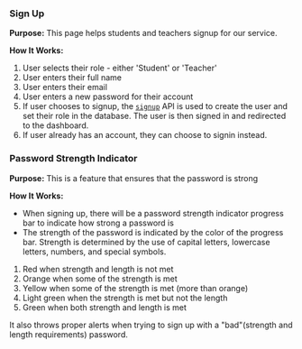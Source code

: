 ### Sign Up

**Purpose:** This page helps students and teachers signup for our service.

**How It Works:** 
1. User selects their role - either 'Student' or 'Teacher'
2. User enters their full name
3. User enters their email
4. User enters a new password for their account
5. If user chooses to signup, the [`signup`](https://github.com/CSC59939/Rails/wiki/API-Documentation#sign-up) 
API is used to create the user and set their role in the database. The user is then signed in and redirected to the dashboard.
6. If user already has an account, they can choose to signin instead.

### Password Strength Indicator

**Purpose:** This is a feature that ensures that the password is strong

**How It Works:**
- When signing up, there will be a password strength indicator progress bar to indicate how strong a password is
- The strength of the password is indicated by the color of the progress bar. Strength is determined by the use of capital letters, lowercase letters, numbers, and special symbols.

1. Red when strength and length is not met
2. Orange when some of the strength is met
3. Yellow when some of the strength is met (more than orange)
4. Light green when the strength is met but not the length
5. Green when both strength and length is met

It also throws proper alerts when trying to sign up with a "bad"(strength and length requirements) password.
